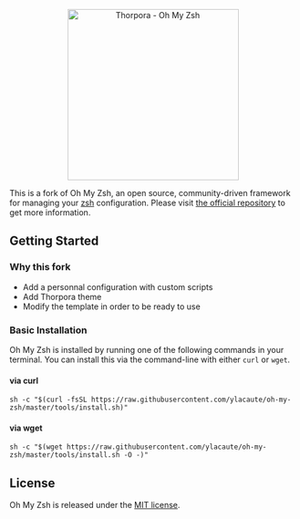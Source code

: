 <p align="center">
  <img src="http://thorpora.fr/wp-content/uploads/2015/03/thorpora4.4.png" width="300" alt="Thorpora - Oh My Zsh">
</p>

This is a fork of Oh My Zsh, an open source, community-driven framework for managing 
your [zsh](http://www.zsh.org/) configuration.
Please visit [the official repository](https://github.com/robbyrussell/oh-my-zsh) to get more information.
 
## Getting Started

### Why this fork

 * Add a personnal configuration with custom scripts
 * Add Thorpora theme
 * Modify the template in order to be ready to use

### Basic Installation

Oh My Zsh is installed by running one of the following commands in your terminal. You can install this via
the command-line with either `curl` or `wget`. 

#### via curl

```shell
sh -c "$(curl -fsSL https://raw.githubusercontent.com/ylacaute/oh-my-zsh/master/tools/install.sh)"
```

#### via wget

```shell
sh -c "$(wget https://raw.githubusercontent.com/ylacaute/oh-my-zsh/master/tools/install.sh -O -)"
```

## License

Oh My Zsh is released under the [MIT license](LICENSE.txt).
